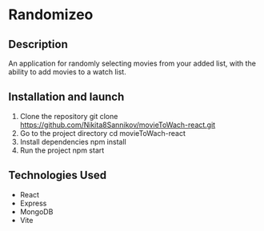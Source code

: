 # Randomizeo

## Description

An application for randomly selecting movies from your added list, with the ability to add movies to a watch list.

## Installation and launch

1. Clone the repository
git clone https://github.com/Nikita8Sannikov/movieToWach-react.git
2. Go to the project directory
cd movieToWach-react
3. Install dependencies
npm install
4. Run the project
npm start

## Technologies Used
- React
- Express
- MongoDB
- Vite
